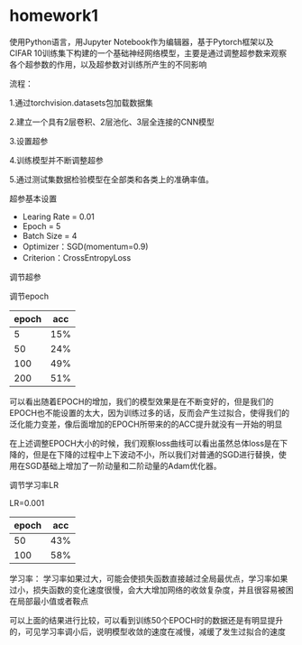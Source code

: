 # homework1
使用Python语言，用Jupyter Notebook作为编辑器，基于Pytorch框架以及CIFAR 10训练集下构建的一个基础神经网络模型，主要是通过调整超参数来观察各个超参数的作用，以及超参数对训练所产生的不同影响

流程：   

1.通过torchvision.datasets包加载数据集   

2.建立一个具有2层卷积、2层池化、3层全连接的CNN模型   

3.设置超参     

4.训练模型并不断调整超参   

5.通过测试集数据检验模型在全部类和各类上的准确率值。    


超参基本设置
* Learing Rate = 0.01
* Epoch = 5
* Batch Size = 4
* Optimizer：SGD(momentum=0.9)
* Criterion：CrossEntropyLoss

调节超参  

调节epoch   

 
| epoch    |  acc  |
| --------| :----: |
| 5      |   15%    |
| 50     |   24%    |
| 100    |   49%    |
| 200    |    51%   |


可以看出随着EPOCH的增加，我们的模型效果是在不断变好的，但是我们的EPOCH也不能设置的太大，因为训练过多的话，反而会产生过拟合，使得我们的泛化能力变差，像后面增加的EPOCH所带来的的ACC提升就没有一开始的明显

在上述调整EPOCH大小的时候，我们观察loss曲线可以看出虽然总体loss是在下降的，但是在下降的过程中上下波动不小，所以我们对普通的SGD进行替换，使用在SGD基础上增加了一阶动量和二阶动量的Adam优化器。
 
调节学习率LR  


LR=0.001

| epoch    |  acc  |
| --------| :----: |
| 50      |   43%   |
| 100     |   58%   |


学习率： 学习率如果过大，可能会使损失函数直接越过全局最优点，学习率如果过小，损失函数的变化速度很慢，会大大增加网络的收敛复杂度，并且很容易被困在局部最小值或者鞍点

可以上面的结果进行比较，可以看到训练50个EPOCH时的数据还是有明显提升的，可见学习率调小后，说明模型收敛的速度在减慢，减缓了发生过拟合的速度








